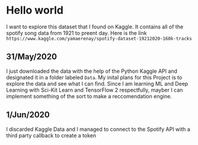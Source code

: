 # Hello world

I want to explore this dataset that I found on Kaggle.  It contains all of the spotify song data from 1921 to preent day.  Here is the link `https://www.kaggle.com/yamaerenay/spotify-dataset-19212020-160k-tracks`

## 31/May/2020

I just downloaded the data with the help of the Python Kaggle API and designated it in a folder labeled `Data`.  My inital plans for this Project is to explore the data and see what I can find. Since I am learning ML and Deep Learning with Sci-Kit Learn and TensorFlow 2 respectfully, mayber I can implement something of the sort to make a reccomendation engine.

## 1/Jun/2020

I discarded Kaggle Data and I managed to connect to the Spotify API with a third party callback to create a token